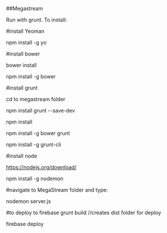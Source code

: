##Megastream

Run with grunt. To install: 

#install Yeoman

npm install -g yo

#install bower

bower install

npm install -g bower

#install grunt

cd to megastream folder

npm install grunt --save-dev

npm install

npm install -g bower grunt

npm install -g grunt-cli

#install node

https://nodejs.org/download/

npm install -g nodemon

#navigate to MegaStream folder and type:

nodemon server.js

#to deploy to firebase
grunt build              //creates dist folder for deploy

firebase deploy
